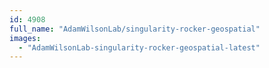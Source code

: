 ```yaml
---
id: 4908
full_name: "AdamWilsonLab/singularity-rocker-geospatial"
images: 
  - "AdamWilsonLab-singularity-rocker-geospatial-latest"
---
```

